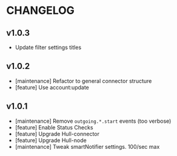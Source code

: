 # CHANGELOG

## v1.0.3

- Update filter settings titles

## v1.0.2

- [maintenance] Refactor to general connector structure
- [feature] Use account:update

## v1.0.1

- [maintenance] Remove `outgoing.*.start` events (too verbose)
- [feature] Enable Status Checks
- [feature] Upgrade Hull-connector
- [feature] Upgrade Hull-node
- [maintenance] Tweak smartNotifier settings. 100/sec max
